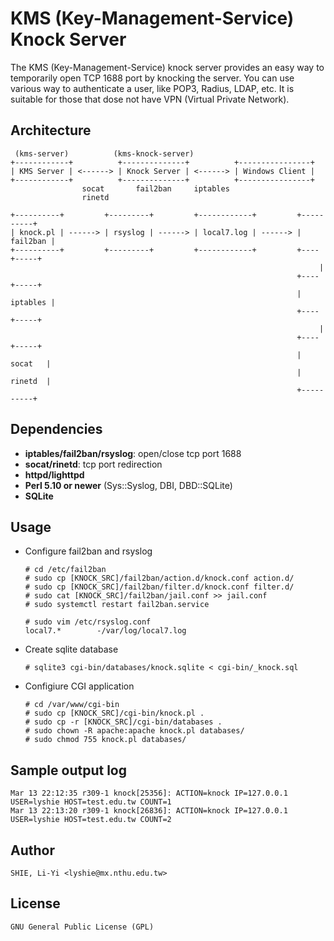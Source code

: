 KMS (Key-Management-Service) Knock Server
=========================================
The KMS (Key-Management-Service) knock server provides an easy way to temporarily open TCP
1688 port by knocking the server. You can use various way to authenticate a user, like POP3,
Radius, LDAP, etc. It is suitable for those that dose not have VPN (Virtual Private Network).

Architecture
------------
     (kms-server)          (kms-knock-server)
    +------------+          +--------------+          +----------------+
    | KMS Server | <------> | Knock Server | <------> | Windows Client |
    +------------+          +--------------+          +----------------+
                    socat       fail2ban     iptables
                    rinetd

    +----------+         +---------+         +------------+         +----------+
    | knock.pl | ------> | rsyslog | ------> | local7.log | ------> | fail2ban |
    +----------+         +---------+         +------------+         +----+-----+
                                                                         |
                                                                    +----+-----+
                                                                    | iptables |
                                                                    +----+-----+
																	     |
																	+----+-----+
																	|  socat   |
																	|  rinetd  |
																	+----------+

Dependencies
------------
  * **iptables/fail2ban/rsyslog**: open/close tcp port 1688
  * **socat/rinetd**: tcp port redirection
  * **httpd/lighttpd**
  * **Perl 5.10 or newer** (Sys::Syslog, DBI, DBD::SQLite)
  * **SQLite**

Usage
-----
  * Configure fail2ban and rsyslog

        # cd /etc/fail2ban
        # sudo cp [KNOCK_SRC]/fail2ban/action.d/knock.conf action.d/
        # sudo cp [KNOCK_SRC]/fail2ban/filter.d/knock.conf filter.d/
        # sudo cat [KNOCK_SRC]/fail2ban/jail.conf >> jail.conf
        # sudo systemctl restart fail2ban.service

        # sudo vim /etc/rsyslog.conf
        local7.*        -/var/log/local7.log

  * Create sqlite database

        # sqlite3 cgi-bin/databases/knock.sqlite < cgi-bin/_knock.sql

  * Configiure CGI application

        # cd /var/www/cgi-bin
        # sudo cp [KNOCK_SRC]/cgi-bin/knock.pl .
        # sudo cp -r [KNOCK_SRC]/cgi-bin/databases .
        # sudo chown -R apache:apache knock.pl databases/
        # sudo chmod 755 knock.pl databases/

Sample output log
-----------------
    Mar 13 22:12:35 r309-1 knock[25356]: ACTION=knock IP=127.0.0.1 USER=lyshie HOST=test.edu.tw COUNT=1
    Mar 13 22:13:20 r309-1 knock[26836]: ACTION=knock IP=127.0.0.1 USER=lyshie HOST=test.edu.tw COUNT=2

Author
------
    SHIE, Li-Yi <lyshie@mx.nthu.edu.tw>

License
-------
    GNU General Public License (GPL)
